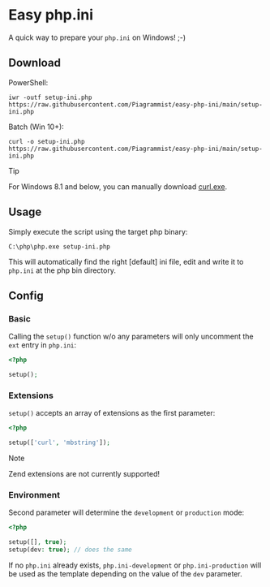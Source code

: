 # Easy php.ini

A quick way to prepare your `php.ini` on Windows! ;-)

## Download

PowerShell:

```shell
iwr -outf setup-ini.php https://raw.githubusercontent.com/Piagrammist/easy-php-ini/main/setup-ini.php
```

Batch (Win 10+):

```shell
curl -o setup-ini.php https://raw.githubusercontent.com/Piagrammist/easy-php-ini/main/setup-ini.php
```

> [!TIP]
> For Windows 8.1 and below, you can manually download [curl.exe](https://curl.se/windows/).

## Usage

Simply execute the script using the target php binary:

```shell
C:\php\php.exe setup-ini.php
```

This will automatically find the right [default] ini file, edit and write it to `php.ini` at the php bin directory.

## Config

### Basic

Calling the `setup()` function w/o any parameters will only uncomment the `ext` entry in `php.ini`:

```php
<?php

setup();
```

### Extensions

`setup()` accepts an array of extensions as the first parameter:

```php
<?php

setup(['curl', 'mbstring']);
```

> [!NOTE]
> Zend extensions are not currently supported!

### Environment

Second parameter will determine the `development` or `production` mode:

```php
<?php

setup([], true);
setup(dev: true); // does the same
```

If no `php.ini` already exists, `php.ini-development` or `php.ini-production` will be used as the template depending on the value of the `dev` parameter.
